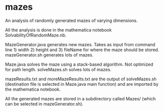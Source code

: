 # mazes
An analysis of randomly generated mazes of varying dimensions.

All the analysis is done in the mathematica notebook SolvabilityOfRandomMaze.nb.

MazeGenerator.java generates new mazes. Takes as input from command line 1) width 2) height and 3) fileName for where the maze
should be stored. mazeGenerator.sh generates lots of mazes.

Maze.java solves the maze using a stack-based algorithm. Not optimized for path length. solveMazes.sh solves lots of mazes.

mazeResults.txt and moreMazeResults.txt are the output of solveMazes.sh (destination file is selected in Maze.java main function)
and are imported by the mathematica notebook.

All the generated mazes are stored in a subdirectory called Mazes/ (which can be selected in mazeGenerator.sh).
